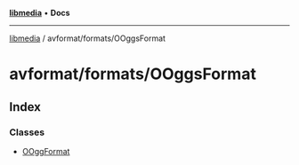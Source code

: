 [**libmedia**](../../../README.md) • **Docs**

***

[libmedia](../../../README.md) / avformat/formats/OOggsFormat

# avformat/formats/OOggsFormat

## Index

### Classes

- [OOggFormat](classes/OOggFormat.md)
